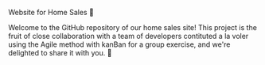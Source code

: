 Website for Home Sales 🏡

Welcome to the GitHub repository of our home sales site! This project is the fruit of close collaboration with a team of developers contituted a la voler using the Agile method with kanBan for a group exercise, and we're delighted to share it with you. 🎉
